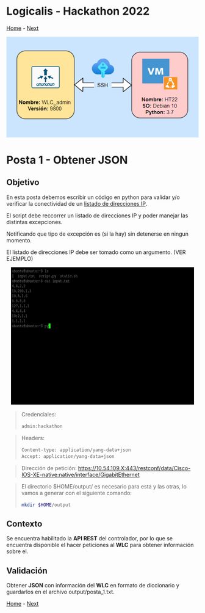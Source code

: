 # Logicalis - Hackathon 2022

[Home](../README.md) - [Next](P2.md)

<p align="center">
  <img src="infraTW.png" alt="Infraestructura Hackathon"/>
</p>

# Posta 1 - Obtener JSON
## Objetivo
En esta posta debemos escribir un código en python para validar y/o verificar la conectividad de un [listado de direcciones IP](Direcciones.txt).

El script debe reccorrer un listado de direcciones IP y poder manejar las distintas excepciones.

Notificando que tipo de excepción es (si la hay) sin detenerse en ningun momento.

El listado de direcciones IP debe ser tomado como un argumento. (VER EJEMPLO) 

<p align="center">
  <img src="bloggif_636167cded8a2.gif" alt="Infraestructura Hackathon"/>
</p>


> Credenciales:
> ~~~bash
> admin:hackathon
> ~~~
>  

> Headers:
>  ~~~bash
> Content-type: application/yang-data+json 
> Accept: application/yang-data+json
> ~~~
> 
> 


> Dirección de petición: https://10.54.109.X:443/restconf/data/Cisco-IOS-XE-native:native/interface/GigabitEthernet
> 

> El directorio $HOME/output/ es necesario para esta y las otras, lo vamos a generar con el siguiente comando:
> ~~~bash
> mkdir $HOME/output
> ~~~

## Contexto
Se encuentra habilitado la **API REST** del controlador, por lo que se encuentra disponible el hacer peticiones al **WLC** para obtener información sobre el.

## Validación
Obtener **JSON** con información del **WLC** en formato de diccionario y guardarlos en el archivo output/posta_1.txt.


[Home](../README.md) - [Next](P2.md)
